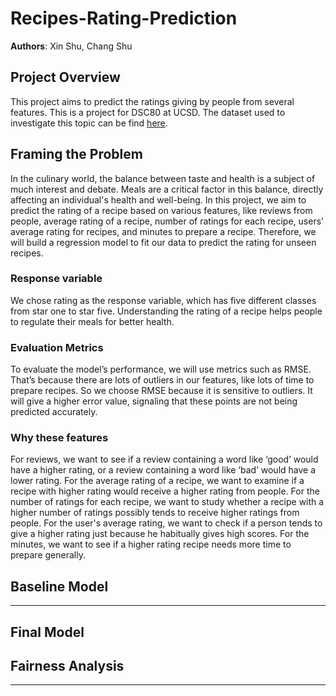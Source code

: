# Recipes-Rating-Prediction

**Authors**: Xin Shu, Chang Shu

## Project Overview
This project aims to predict the ratings giving by people from several features. This is a project for DSC80 at UCSD. The dataset used to investigate this topic can be find [here](https://drive.google.com/file/d/1kIbMz6jlhleiZ9_3QthmUnifoSds_2EI/view).

## Framing the Problem
In the culinary world, the balance between taste and health is a subject of much interest and debate. Meals are a critical factor in this balance, directly affecting an individual's health and well-being. In this project, we aim to predict the rating of a recipe based on various features, like reviews from people, average rating of a recipe, number of ratings for each recipe, users' average rating for recipes, and minutes to prepare a recipe. Therefore, we will build a regression model to fit our data to predict the rating for unseen recipes.

### **Response variable**
We chose rating as the response variable, which has five different classes from star one to star five. Understanding the rating of a recipe helps people to regulate their meals for better health.

### **Evaluation Metrics**
To evaluate the model’s performance, we will use metrics such as RMSE. That’s because there are lots of outliers in our features, like lots of time to prepare recipes. So we choose RMSE because it is sensitive to outliers. It will give a higher error value, signaling that these points are not being predicted accurately.

### **Why these features**
For reviews, we want to see if a review containing a word like ‘good’ would have a higher rating, or a review containing a word like ‘bad’ would have a lower rating. For the average rating of a recipe, we want to examine if a recipe with higher rating would receive a higher rating from people. For the number of ratings for each recipe, we want to study whether a recipe with a higher number of ratings possibly tends to receive higher ratings from people. For the user's average rating, we want to check if a person tends to give a higher rating just because he habitually gives high scores. For the minutes, we want to see if a higher rating recipe needs more time to prepare generally.

## Baseline Model


---

## Final Model

## Fairness Analysis

---